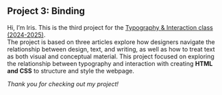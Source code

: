## Project 3: Binding
Hi, I’m Iris.
This is the third project for the [Typography & Interaction class (2024-2025)](https://typography-interaction-2425.github.io/). <br>
The project is based on three articles explore how designers navigate the relationship between design, text, and writing, as well as how to treat text as both visual and conceptual material. 
This project focused on exploring the relationship between typography and interaction with creating **HTML and CSS** to structure and style the webpage.<br>

*Thank you for checking out my project!*